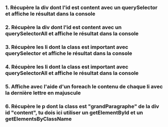 <!-- # Exercice d'observation :
>*En utilisant querySelector et querySelectorAll, prend le temps d'observer les résultats*

>*Cherche des methodes pour résoudre les énoncés suivants :* -->

### 1. Récupère la div dont l'id est content avec un querySelector et affiche le résultat dans la console
### 2. Récupère la div dont l'id est content avec un querySelectorAll et affiche le résultat dans la console
### 3. Récupère les li dont la class est important avec querySelector et affiche le résultat dans la console
### 4. Récupère les li dont la class est important avec querySelectorAll et affiche le résultat dans la console
### 5. Affiche avec l'aide d'un foreach le contenu de chaque li avec la dernière lettre en majuscule 
### 6. Récupère le p dont la class est "grandParagraphe" de la div id "content", tu dois ici utiliser un getElementById et un getElementsByClassName

